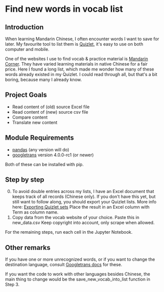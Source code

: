 # Find new words in vocab list

## Introduction
When learning Mandarin Chinese, I often encounter words I want to save for later. My favourite tool to list them is [Quizlet](https://quizlet.com/latest), it's easy to use on both computer and mobile.

One of the websites I use to find vocab & practice material is [Mandarin Corner](mandarincorner.org).
They have varied learning materials in native Chinese for a fair price. Here I found a long list, which made me wonder how many of these words already existed in my Quizlet.
I could read through all, but that's a bit boring, because many I already know.

## Project Goals
* Read content of (old) source Excel file
* Read content of (new) source csv file
* Compare content
* Translate new content

## Module Requirements
* [pandas](https://pypi.org/project/pandas/) (any version will do)
* [googletrans](https://pypi.org/project/googletrans/) version 4.0.0-rc1 (or newer)

Both of these can be installed with pip.

## Step by step

0. To avoid double entries across my lists, I have an Excel document that keeps track of all records (Chinese only). If you don't have this yet, but still want to follow along, you should export your Quizlet lists. More info here: [Exporting Quizlet sets](https://help.quizlet.com/hc/en-us/articles/360034345672-Exporting-your-sets) Place the result in an Excel column with Term as column name.
1. Copy data from the vocab website of your choice. Paste this in new_data.csv Keep copyright into account, only scrape when allowed.

For the remaining steps, run each cell in the Jupyter Notebook.

## Other remarks
If you have one or more unrecognized words, or if you want to change the destination language, consult [Googletrans docs](https://py-googletrans.readthedocs.io/en/latest/) for these.
 
If you want the code to work with other languages besides Chinese, the main thing to change would be the save_new_vocab_into_list function in Step 3.